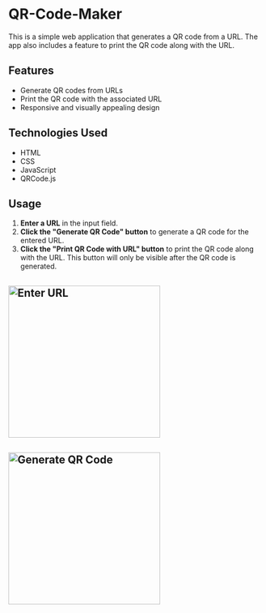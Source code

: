 # QR-Code-Maker

This is a simple web application that generates a QR code from a URL. The app also includes a feature to print the QR code along with the URL. 

## Features

- Generate QR codes from URLs
- Print the QR code with the associated URL
- Responsive and visually appealing design

## Technologies Used

- HTML
- CSS
- JavaScript
- QRCode.js

## Usage


1. **Enter a URL** in the input field.
2. **Click the "Generate QR Code" button** to generate a QR code for the entered URL.
3. **Click the "Print QR Code with URL" button** to print the QR code along with the URL. This button will only be visible after the QR code is generated.


## <img src="https://github.com/user-attachments/assets/189d52e2-7102-41dc-b3b6-7434973d333c" alt="Enter URL" width="300" height="auto">
## <img src="https://github.com/user-attachments/assets/62458709-1e9b-4228-abda-7d92ffe49fb1" alt="Generate QR Code" width="300" height="auto">
   

